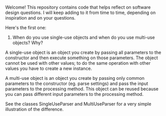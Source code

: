 Welcome! This repository contains code that helps reflect on software design questions. I will keep adding to it from time to time, depending on inspiration and on your questions.

Here's the first one:

1. When do you use single-use objects and when do you use multi-use objects? Why?

A single-use object is an object you create by passing all parameters to the constructor and then execute something on those parameters. The object cannot be used with other values; to do the same operation with other values you have to create a new instance.

A multi-use object is an object you create by passing only common parameters to the constructor (eg. parse settings) and pass the input parameters to the processing method. This object can be reused because you can pass different input parameters to the processing method.

See the classes SingleUseParser and MultiUseParser for a very simple illustration of the difference.
